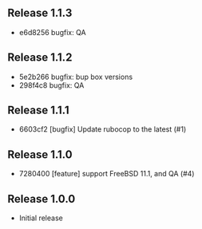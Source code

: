 ## Release 1.1.3

* e6d8256 bugfix: QA

## Release 1.1.2

* 5e2b266 bugfix: bup box versions
* 298f4c8 bugfix: QA

## Release 1.1.1

* 6603cf2 [bugfix] Update rubocop to the latest (#1)

## Release 1.1.0

* 7280400 [feature] support FreeBSD 11.1, and QA (#4)

## Release 1.0.0

* Initial release
